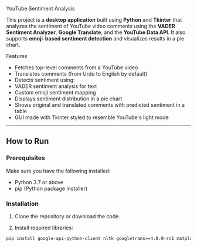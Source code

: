 YouTube Sentiment Analysis

This project is a **desktop application** built using **Python** and **Tkinter** that analyzes the sentiment of YouTube video comments using the **VADER Sentiment Analyzer**, **Google Translate**, and the **YouTube Data API**. It also supports **emoji-based sentiment detection** and visualizes results in a pie chart.

Features

- Fetches top-level comments from a YouTube video
- Translates comments (from Urdu to English by default)
- Detects sentiment using:
- VADER sentiment analysis for text
- Custom emoji sentiment mapping
- Displays sentiment distribution in a pie chart
- Shows original and translated comments with predicted sentiment in a table
- GUI made with Tkinter styled to resemble YouTube's light mode

---

## How to Run

### Prerequisites

Make sure you have the following installed:

- Python 3.7 or above
- pip (Python package installer)

### Installation

1. Clone the repository or download the code.

2. Install required libraries:

```bash
pip install google-api-python-client nltk googletrans==4.0.0-rc1 matplotlib
```
